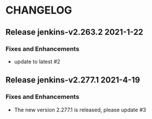 # CHANGELOG

## Release jenkins-v2.263.2  2021-1-22
### Fixes and Enhancements
- update to latest #2

## Release jenkins-v2.277.1  2021-4-19
### Fixes and Enhancements
- The new version 2.277.1 is released, please update  #3
